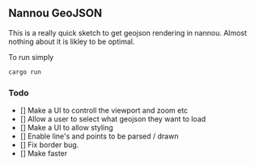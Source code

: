 ## Nannou GeoJSON

This is a really quick sketch to get geojson rendering in nannou. Almost nothing about it is likley to be optimal.

To run simply 

```bash
cargo run 
```

### Todo

- [] Make a UI to controll the viewport and zoom etc 
- [] Allow a user to select what geojson they want to load 
- [] Make a UI to allow styling 
- [] Enable line's and points to be parsed / drawn 
- [] Fix border bug.
- [] Make faster
